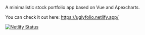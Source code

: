 A minimalistic stock portfolio app based on Vue and Apexcharts.

You can check it out here:
https://uglyfolio.netlify.app/

[![Netlify Status](https://api.netlify.com/api/v1/badges/d59cc7e2-825c-4f16-9249-8790deff9638/deploy-status)](https://app.netlify.com/sites/uglyfolio/deploys)
